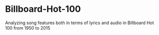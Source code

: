 # Billboard-Hot-100
Analyzing song features both in terms of lyrics and audio in Billboard Hot 100 from 1950 to 2015
